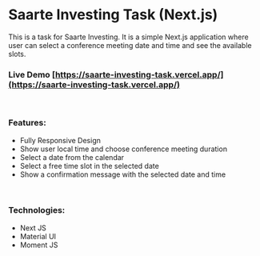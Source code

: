 # Saarte Investing Task (Next.js)

This is a task for Saarte Investing. It is a simple Next.js application where user can select a conference meeting date and time and see the available slots.

### Live Demo [https://saarte-investing-task.vercel.app/](https://saarte-investing-task.vercel.app/)

<br>

### Features:
- Fully Responsive Design
- Show user local time and choose conference meeting duration
- Select a date from the calendar
- Select a free time slot in the selected date
- Show a confirmation message with the selected date and time

<br>


### Technologies: 
- Next JS
- Material UI
- Moment JS